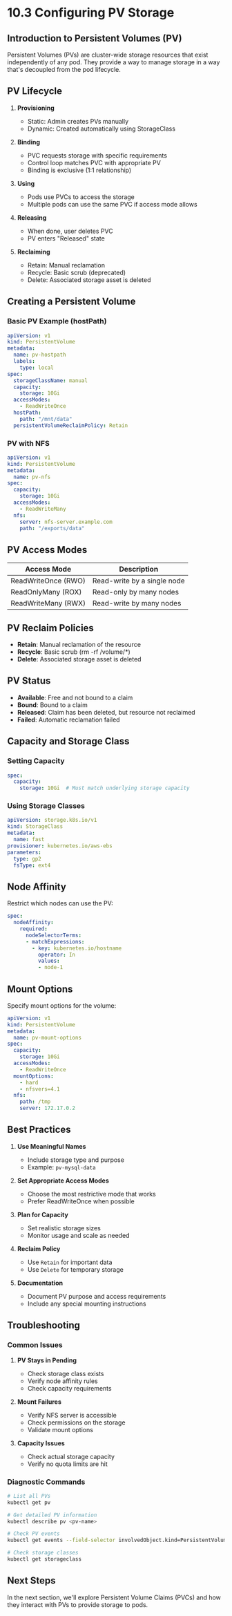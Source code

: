 # 10.3 Configuring PV Storage

## Introduction to Persistent Volumes (PV)

Persistent Volumes (PVs) are cluster-wide storage resources that exist independently of any pod. They provide a way to manage storage in a way that's decoupled from the pod lifecycle.

## PV Lifecycle

1. **Provisioning**
   - Static: Admin creates PVs manually
   - Dynamic: Created automatically using StorageClass

2. **Binding**
   - PVC requests storage with specific requirements
   - Control loop matches PVC with appropriate PV
   - Binding is exclusive (1:1 relationship)

3. **Using**
   - Pods use PVCs to access the storage
   - Multiple pods can use the same PVC if access mode allows

4. **Releasing**
   - When done, user deletes PVC
   - PV enters "Released" state

5. **Reclaiming**
   - Retain: Manual reclamation
   - Recycle: Basic scrub (deprecated)
   - Delete: Associated storage asset is deleted

## Creating a Persistent Volume

### Basic PV Example (hostPath)

```yaml
apiVersion: v1
kind: PersistentVolume
metadata:
  name: pv-hostpath
  labels:
    type: local
spec:
  storageClassName: manual
  capacity:
    storage: 10Gi
  accessModes:
    - ReadWriteOnce
  hostPath:
    path: "/mnt/data"
  persistentVolumeReclaimPolicy: Retain
```

### PV with NFS

```yaml
apiVersion: v1
kind: PersistentVolume
metadata:
  name: pv-nfs
spec:
  capacity:
    storage: 10Gi
  accessModes:
    - ReadWriteMany
  nfs:
    server: nfs-server.example.com
    path: "/exports/data"
```

## PV Access Modes

| Access Mode | Description |
|-------------|-------------|
| ReadWriteOnce (RWO) | Read-write by a single node |
| ReadOnlyMany (ROX) | Read-only by many nodes |
| ReadWriteMany (RWX) | Read-write by many nodes |

## PV Reclaim Policies

- **Retain**: Manual reclamation of the resource
- **Recycle**: Basic scrub (rm -rf /volume/*)
- **Delete**: Associated storage asset is deleted

## PV Status

- **Available**: Free and not bound to a claim
- **Bound**: Bound to a claim
- **Released**: Claim has been deleted, but resource not reclaimed
- **Failed**: Automatic reclamation failed

## Capacity and Storage Class

### Setting Capacity
```yaml
spec:
  capacity:
    storage: 10Gi  # Must match underlying storage capacity
```

### Using Storage Classes
```yaml
apiVersion: storage.k8s.io/v1
kind: StorageClass
metadata:
  name: fast
provisioner: kubernetes.io/aws-ebs
parameters:
  type: gp2
  fsType: ext4
```

## Node Affinity

Restrict which nodes can use the PV:

```yaml
spec:
  nodeAffinity:
    required:
      nodeSelectorTerms:
      - matchExpressions:
        - key: kubernetes.io/hostname
          operator: In
          values:
          - node-1
```

## Mount Options

Specify mount options for the volume:

```yaml
apiVersion: v1
kind: PersistentVolume
metadata:
  name: pv-mount-options
spec:
  capacity:
    storage: 10Gi
  accessModes:
    - ReadWriteOnce
  mountOptions:
    - hard
    - nfsvers=4.1
  nfs:
    path: /tmp
    server: 172.17.0.2
```

## Best Practices

1. **Use Meaningful Names**
   - Include storage type and purpose
   - Example: `pv-mysql-data`

2. **Set Appropriate Access Modes**
   - Choose the most restrictive mode that works
   - Prefer ReadWriteOnce when possible

3. **Plan for Capacity**
   - Set realistic storage sizes
   - Monitor usage and scale as needed

4. **Reclaim Policy**
   - Use `Retain` for important data
   - Use `Delete` for temporary storage

5. **Documentation**
   - Document PV purpose and access requirements
   - Include any special mounting instructions

## Troubleshooting

### Common Issues

1. **PV Stays in Pending**
   - Check storage class exists
   - Verify node affinity rules
   - Check capacity requirements

2. **Mount Failures**
   - Verify NFS server is accessible
   - Check permissions on the storage
   - Validate mount options

3. **Capacity Issues**
   - Check actual storage capacity
   - Verify no quota limits are hit

### Diagnostic Commands

```bash
# List all PVs
kubectl get pv

# Get detailed PV information
kubectl describe pv <pv-name>

# Check PV events
kubectl get events --field-selector involvedObject.kind=PersistentVolume

# Check storage classes
kubectl get storageclass
```

## Next Steps
In the next section, we'll explore Persistent Volume Claims (PVCs) and how they interact with PVs to provide storage to pods.

